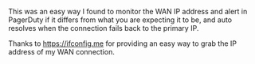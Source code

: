 This was an easy way I found to monitor the WAN IP address and alert in PagerDuty if it differs from what you are expecting it to be, and auto resolves when the connection fails back to the primary IP.

Thanks to https://ifconfig.me for providing an easy way to grab the IP address of my WAN connection.
